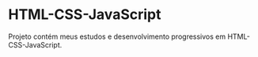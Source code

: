 # HTML-CSS-JavaScript
 
Projeto contém meus estudos e desenvolvimento progressivos em HTML-CSS-JavaScript.
